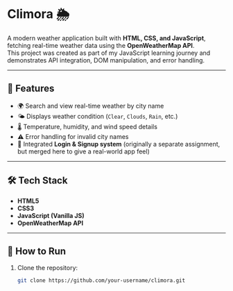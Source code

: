 # Climora 🌦️  
A modern weather application built with **HTML, CSS, and JavaScript**, fetching real-time weather data using the **OpenWeatherMap API**.  
This project was created as part of my JavaScript learning journey and demonstrates API integration, DOM manipulation, and error handling.  

---

## 🚀 Features  
- 🌍 Search and view real-time weather by city name  
- 🌤️ Displays weather condition (`Clear`, `Clouds`, `Rain`, etc.)  
- 🌡️ Temperature, humidity, and wind speed details  
- ⚠️ Error handling for invalid city names  
- 🔐 Integrated **Login & Signup system** (originally a separate assignment, but merged here to give a real-world app feel)  

---

## 🛠️ Tech Stack  
- **HTML5**  
- **CSS3**  
- **JavaScript (Vanilla JS)**  
- **OpenWeatherMap API**  

---

## 📂 How to Run  
1. Clone the repository:  
   ```bash
   git clone https://github.com/your-username/climora.git
